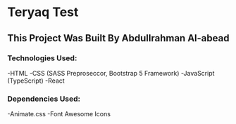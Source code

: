 # Teryaq Test

## This Project Was Built By Abdullrahman Al-abead

### Technologies Used:

-HTML
-CSS (SASS Preproseccor, Bootstrap 5 Framework)
-JavaScript (TypeScript)
-React

### Dependencies Used:

-Animate.css
-Font Awesome Icons
